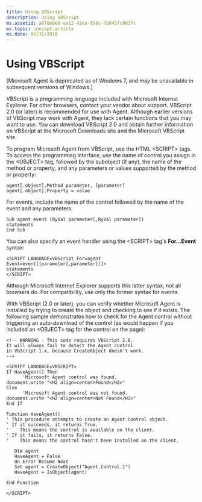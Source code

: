 ```yaml
---
title: Using VBScript
description: Using VBScript
ms.assetid: a078eb60-aa12-42ea-850c-7b845fc8037c
ms.topic: concept-article
ms.date: 05/31/2018
---
```


# Using VBScript

\[Microsoft Agent is deprecated as of Windows 7, and may be unavailable in subsequent versions of Windows.\]

VBScript is a programming language included with Microsoft Internet Explorer. For other browsers, contact your vendor about support. VBScript 2.0 (or later) is recommended for use with Agent. Although earlier versions of VBScript may work with Agent, they lack certain functions that you may want to use. You can download VBScript 2.0 and obtain further information on VBScript at the Microsoft Downloads site and the Microsoft VBScript site.

To program Microsoft Agent from VBScript, use the HTML &lt;SCRIPT&gt; tags. To access the programming interface, use the name of control you assign in the &lt;OBJECT&gt; tag, followed by the subobject (if any), the name of the method or property, and any parameters or values supported by the method or property:

``` syntax
agent[.object].Method parameter, [parameter]
agent[.object].Property = value
```

For events, include the name of the control followed by the name of the event and any parameters:

``` syntax
Sub agent_event (ByVal parameter[,ByVal parameter])
statements
End Sub
```

You can also specify an event handler using the &lt;SCRIPT&gt; tag's **For...Event** syntax:

``` syntax
<SCRIPT LANGUAGE=VBScript For=agent Event=event[(parameter[,parameter])]>
statements
</SCRIPT>
```

Although Microsoft Internet Explorer supports this latter syntax, not all browsers do. For compatibility, use only the former syntax for events.

With VBScript (2.0 or later), you can verify whether Microsoft Agent is installed by trying to create the object and checking to see if it exists. The following sample demonstrates how to check for the Agent control without triggering an auto-download of the control (as would happen if you included an &lt;OBJECT&gt; tag for the control on the page):

``` syntax
<!-- WARNING - This code requires VBScript 2.0.
It will always fail to detect the Agent control
in VbScript 1.x, because CreateObject doesn't work.
-->

<SCRIPT LANGUAGE=VBSCRIPT>
If HaveAgent() Then
      'Microsoft Agent control was found.
document.write "<H2 align=center>Found</H2>"
Else
      'Microsoft Agent control was not found.
document.write "<H2 align=center>Not Found</H2>"
End If

Function HaveAgent()
' This procedure attempts to create an Agent Control object.
' If it succeeds, it returns True.
'    This means the control is available on the client.
' If it fails, it returns False.
'    This means the control hasn't been installed on the client.

   Dim agent
   HaveAgent = False
   On Error Resume Next
   Set agent = CreateObject("Agent.Control.1")
   HaveAgent = IsObject(agent)

End Function

</SCRIPT>
```

 

 




